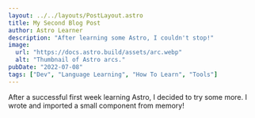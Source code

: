 ```yaml
---
layout: ../../layouts/PostLayout.astro
title: My Second Blog Post
author: Astro Learner
description: "After learning some Astro, I couldn't stop!"
image:
  url: "https://docs.astro.build/assets/arc.webp"
  alt: "Thumbnail of Astro arcs."
pubDate: "2022-07-08"
tags: ["Dev", "Language Learning", "How To Learn", "Tools"]
---
```


After a successful first week learning Astro, I decided to try some more. I wrote and imported a small component from memory!
